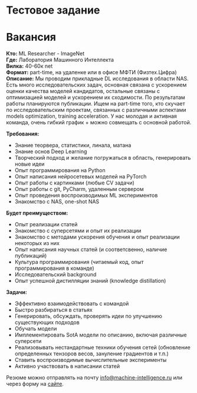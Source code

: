 # Тестовое задание



# Вакансия

**Кто:** ML Researcher - ImageNet  
**Где:** Лаборатория Машинного Интеллекта  
**Вилка:** 40-60к net  
**Формат:** part-time, на удаленке или в офисе МФТИ (Физтех.Цифра)  
**Описание:** Мы проводим прикладные DL исследования в области NAS. Есть много исследовательских задач, основная связана с ускорением оценки качества моделей кандидатов, остальные связаны с оптимизацией моделей и ускорением их сходимости. По результатам работы планируются публикации. Ищем на part-time того, кто скучает по исследовательским проектам, связанных с различными аспектами models optimization, training acceleration. У нас молодая и активная команда, очень гибкий график + можно совмещать с основной работой.  

**Требования:**  
- Знание теорвера, статистики, линала, матана
- Знание основ Deep Learning
- Творческий подход и желание погружаться в область, генерировать новые идеи
- Опыт программирования на Python
- Опыт написания нейросетевых моделей на PyTorch
- Опыт работы с картинками (любые CV задачи)
- Опыт работы с git, PyCharm, удаленным сервером
- Опыт проведения воспроизводимых ML экспериментов
- Знакомство с NAS, one-shot NAS  

**Будет преимуществом:**  
- Опыт реализации статей
- Знакомство с суперсетями и опыт их реализации
- Знакомство с методами ускорения обучения и опыт реализации некоторых из них
- Опыт написания научных статей (и соответсвенно, наличие публикаций)
- Культура программирования (читаемый код, опыт программирования в команде)
- Исследовательский background
- Опыт успешной дистилляции знаний (knowledge distillation)  

**Задачи:**  
- Эффективно взаимодействовать с командой
- Быстро разбираться в статьях
- Генерировать, обсуждать, проверять идеи по улучшению существующих подходов
- Обучать модели
- Имплементировать SotA модели по описанию, включая различные суперсети
- Реализовывать нестандартные техники обучения сетей (обновление определенных тензоров весов, зануление градиентов и т.п.)
- Ставить воспроизводимые вычислительные эксперименты
- Активно участвовать в написании статей  

Резюме можно отправлять на почту info@machine-intelligence.ru или через форму на [сайте](http://machine-intelligence.ru/page11641715.html#Vacancy).
